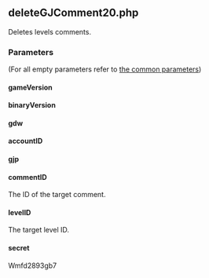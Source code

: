 ## deleteGJComment20.php
Deletes levels comments.
### Parameters
(For all empty parameters refer to [the common parameters](https://github.com/SMJSGaming/GDDocs/blob/master/endpoints/common_parameters.md))
#### gameVersion
#### binaryVersion
#### gdw
#### accountID
#### gjp
#### commentID
The ID of the target comment.
#### levelID
The target level ID.
#### secret
Wmfd2893gb7
